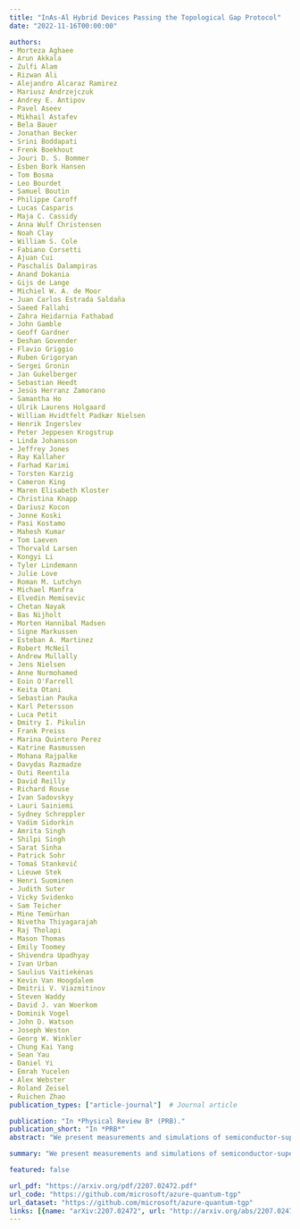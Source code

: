```yaml
---
title: "InAs-Al Hybrid Devices Passing the Topological Gap Protocol"
date: "2022-11-16T00:00:00"

authors:
- Morteza Aghaee
- Arun Akkala
- Zulfi Alam
- Rizwan Ali
- Alejandro Alcaraz Ramirez
- Mariusz Andrzejczuk
- Andrey E. Antipov
- Pavel Aseev
- Mikhail Astafev
- Bela Bauer
- Jonathan Becker
- Srini Boddapati
- Frenk Boekhout
- Jouri D. S. Bommer
- Esben Bork Hansen
- Tom Bosma
- Leo Bourdet
- Samuel Boutin
- Philippe Caroff
- Lucas Casparis
- Maja C. Cassidy
- Anna Wulf Christensen
- Noah Clay
- William S. Cole
- Fabiano Corsetti
- Ajuan Cui
- Paschalis Dalampiras
- Anand Dokania
- Gijs de Lange
- Michiel W. A. de Moor
- Juan Carlos Estrada Saldaña
- Saeed Fallahi
- Zahra Heidarnia Fathabad
- John Gamble
- Geoff Gardner
- Deshan Govender
- Flavio Griggio
- Ruben Grigoryan
- Sergei Gronin
- Jan Gukelberger
- Sebastian Heedt
- Jesús Herranz Zamorano
- Samantha Ho
- Ulrik Laurens Holgaard
- William Hvidtfelt Padkær Nielsen
- Henrik Ingerslev
- Peter Jeppesen Krogstrup
- Linda Johansson
- Jeffrey Jones
- Ray Kallaher
- Farhad Karimi
- Torsten Karzig
- Cameron King
- Maren Elisabeth Kloster
- Christina Knapp
- Dariusz Kocon
- Jonne Koski
- Pasi Kostamo
- Mahesh Kumar
- Tom Laeven
- Thorvald Larsen
- Kongyi Li
- Tyler Lindemann
- Julie Love
- Roman M. Lutchyn
- Michael Manfra
- Elvedin Memisevic
- Chetan Nayak
- Bas Nijholt
- Morten Hannibal Madsen
- Signe Markussen
- Esteban A. Martinez
- Robert McNeil
- Andrew Mullally
- Jens Nielsen
- Anne Nurmohamed
- Eoin O'Farrell
- Keita Otani
- Sebastian Pauka
- Karl Petersson
- Luca Petit
- Dmitry I. Pikulin
- Frank Preiss
- Marina Quintero Perez
- Katrine Rasmussen
- Mohana Rajpalke
- Davydas Razmadze
- Outi Reentila
- David Reilly
- Richard Rouse
- Ivan Sadovskyy
- Lauri Sainiemi
- Sydney Schreppler
- Vadim Sidorkin
- Amrita Singh
- Shilpi Singh
- Sarat Sinha
- Patrick Sohr
- Tomaš Stankevič
- Lieuwe Stek 
- Henri Suominen
- Judith Suter
- Vicky Svidenko
- Sam Teicher
- Mine Temürhan
- Nivetha Thiyagarajah
- Raj Tholapi
- Mason Thomas
- Emily Toomey
- Shivendra Upadhyay
- Ivan Urban
- Saulius Vaitiekėnas
- Kevin Van Hoogdalem
- Dmitrii V. Viazmitinov
- Steven Waddy
- David J. van Woerkom
- Dominik Vogel
- John D. Watson
- Joseph Weston
- Georg W. Winkler
- Chung Kai Yang
- Sean Yau
- Daniel Yi
- Emrah Yucelen
- Alex Webster
- Roland Zeisel
- Ruichen Zhao
publication_types: ["article-journal"]  # Journal article

publication: "In *Physical Review B* (PRB)."
publication_short: "In *PRB*"
abstract: "We present measurements and simulations of semiconductor-superconductor heterostructure devices that are consistent with the observation of topological superconductivity and Majorana zero modes. The devices are fabricated from high-mobility two-dimensional electron gases in which quasi-one-dimensional wires are defined by electrostatic gates. These devices enable measurements of local and non-local transport properties and have been optimized via extensive simulations to ensure robustness against non-uniformity and disorder. Our main result is that several devices, fabricated according to the design's engineering specifications, have passed the topological gap protocol defined in Pikulin *et al.* [[arXiv:2103.12217]](https://arxiv.org/abs/2103.12217). This protocol is a stringent test composed of a sequence of three-terminal local and non-local transport measurements performed while varying the magnetic field, semiconductor electron density, and junction transparencies. Passing the protocol indicates a high probability of detection of a topological phase hosting Majorana zero modes as determined by large-scale disorder simulations. Our experimental results are consistent with a quantum phase transition into a topological superconducting phase that extends over several hundred millitesla in magnetic field and several millivolts in gate voltage, corresponding to approximately one hundred micro-electron-volts in Zeeman energy and chemical potential in the semiconducting wire. These regions feature a closing and re-opening of the bulk gap, with simultaneous zero-bias conductance peaks at *both* ends of the devices that withstand changes in the junction transparencies. The extracted maximum topological gaps in our devices are 20-60μeV. This demonstration is a prerequisite for experiments involving fusion and braiding of Majorana zero modes."

summary: "We present measurements and simulations of semiconductor-superconductor heterostructure devices that are consistent with the observation of topological superconductivity and Majorana zero modes."

featured: false

url_pdf: "https://arxiv.org/pdf/2207.02472.pdf"
url_code: "https://github.com/microsoft/azure-quantum-tgp"
url_dataset: "https://github.com/microsoft/azure-quantum-tgp"
links: [{name: "arXiv:2207.02472", url: "http://arxiv.org/abs/2207.02472"}, {name: "10.1103/PhysRevB.107.245423", url: "https://journals.aps.org/prb/abstract/10.1103/PhysRevB.107.245423"}]
---
```

